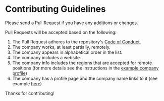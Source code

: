 # Contributing Guidelines

Please send a Pull Request if you have any additions or changes.

Pull Requests will be accepted based on the following:

1. The Pull Request adheres to the repository's [Code of Conduct](https://github.com/remoteintech/remote-jobs/tree/main/.github/CODE_OF_CONDUCT.md).
1. The company works, at least partially, remotely.
1. The company appears in alphabetical order in the list.
1. The company includes a website.
1. The company info includes the regions that are accepted for remote positions (for more details see the instructions in the [example company profile](/company-profiles/example.md#region))
1. The company has a profile page and the company name links to it (see example [here](/company-profiles/example.md))

Thanks for contributing!
